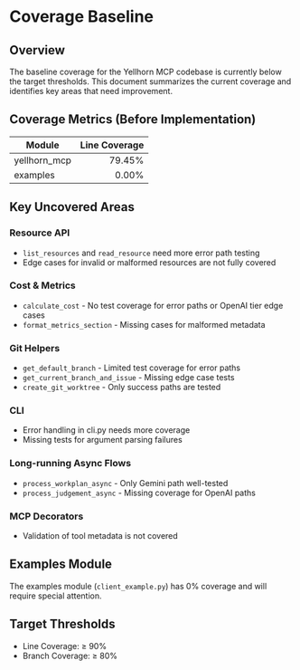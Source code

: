 # Coverage Baseline

## Overview

The baseline coverage for the Yellhorn MCP codebase is currently below the target thresholds. This document summarizes the current coverage and identifies key areas that need improvement.

## Coverage Metrics (Before Implementation)

| Module | Line Coverage |
|--------|-------------:|
| yellhorn_mcp | 79.45% |
| examples | 0.00% |

## Key Uncovered Areas

### Resource API
- `list_resources` and `read_resource` need more error path testing
- Edge cases for invalid or malformed resources are not fully covered

### Cost & Metrics
- `calculate_cost` - No test coverage for error paths or OpenAI tier edge cases
- `format_metrics_section` - Missing cases for malformed metadata 

### Git Helpers
- `get_default_branch` - Limited test coverage for error paths
- `get_current_branch_and_issue` - Missing edge case tests
- `create_git_worktree` - Only success paths are tested

### CLI
- Error handling in cli.py needs more coverage
- Missing tests for argument parsing failures

### Long-running Async Flows
- `process_workplan_async` - Only Gemini path well-tested
- `process_judgement_async` - Missing coverage for OpenAI paths

### MCP Decorators
- Validation of tool metadata is not covered

## Examples Module

The examples module (`client_example.py`) has 0% coverage and will require special attention.

## Target Thresholds

- Line Coverage: ≥ 90%
- Branch Coverage: ≥ 80%
